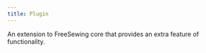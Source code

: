 ```yaml
---
title: Plugin
---
```


An extension to FreeSewing core that provides an extra feature of functionality.
